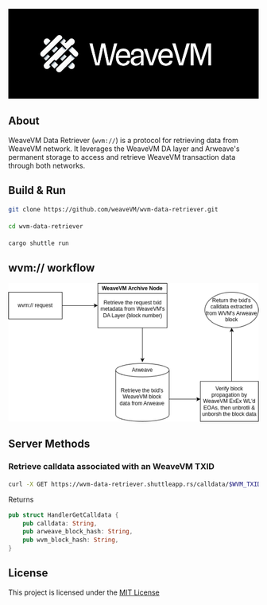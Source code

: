<p align="center">
  <a href="https://wvm.dev">
    <img src="https://raw.githubusercontent.com/weaveVM/.github/main/profile/bg.png">
  </a>
</p>

## About
WeaveVM Data Retriever (`wvm://`) is a protocol for retrieving data from WeaveVM network. It leverages the WeaveVM DA layer and Arweave's permanent storage to access and retrieve WeaveVM transaction data through both networks.

## Build & Run

```bash
git clone https://github.com/weaveVM/wvm-data-retriever.git

cd wvm-data-retriever

cargo shuttle run
```

## wvm:// workflow

![](./media/wdar-diagram.png)

## Server Methods

### Retrieve calldata associated with an WeaveVM TXID

```bash
curl -X GET https://wvm-data-retriever.shuttleapp.rs/calldata/$WVM_TXID
```

Returns

```rs
pub struct HandlerGetCalldata {
    pub calldata: String,
    pub arweave_block_hash: String,
    pub wvm_block_hash: String,
}
```

## License
This project is licensed under the [MIT License](./LICENSE)